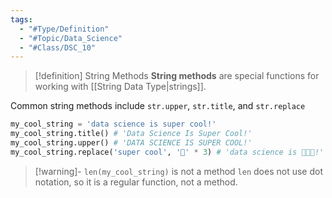 ```yaml
---
tags:
  - "#Type/Definition"
  - "#Topic/Data_Science"
  - "#Class/DSC_10"
---
```


> [!definition] String Methods
> **String methods** are special functions for working with [[String Data Type|strings]].

Common string methods include `str.upper`, `str.title`, and `str.replace`

```Python
my_cool_string = 'data science is super cool!'
my_cool_string.title() # 'Data Science Is Super Cool!'
my_cool_string.upper() # 'DATA SCIENCE IS SUPER COOL!'
my_cool_string.replace('super cool', '💯' * 3) # 'data science is 💯💯💯!'
```

> [!warning]- `len(my_cool_string)` is not a method
> `len` does not use dot notation, so it is a regular function, not a method.